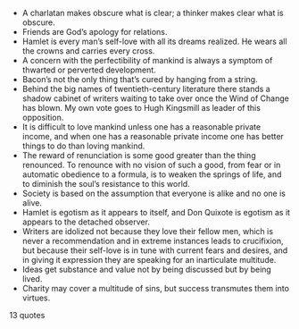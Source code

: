 - A charlatan makes obscure what is clear; a thinker makes clear what is obscure.
 - Friends are God’s apology for relations.
 - Hamlet is every man’s self-love with all its dreams realized. He wears all the crowns and carries every cross.
 - A concern with the perfectibility of mankind is always a symptom of thwarted or perverted development.
 - Bacon’s not the only thing that’s cured by hanging from a string.
 - Behind the big names of twentieth-century literature there stands a shadow cabinet of writers waiting to take over once the Wind of Change has blown. My own vote goes to Hugh Kingsmill as leader of this opposition.
 - It is difficult to love mankind unless one has a reasonable private income, and when one has a reasonable private income one has better things to do than loving mankind.
 - The reward of renunciation is some good greater than the thing renounced. To renounce with no vision of such a good, from fear or in automatic obedience to a formula, is to weaken the springs of life, and to diminish the soul’s resistance to this world.
 - Society is based on the assumption that everyone is alike and no one is alive.
 - Hamlet is egotism as it appears to itself, and Don Quixote is egotism as it appears to the detached observer.
 - Writers are idolized not because they love their fellow men, which is never a recommendation and in extreme instances leads to crucifixion, but because their self-love is in tune with current fears and desires, and in giving it expression they are speaking for an inarticulate multitude.
 - Ideas get substance and value not by being discussed but by being lived.
 - Charity may cover a multitude of sins, but success transmutes them into virtues.

13 quotes